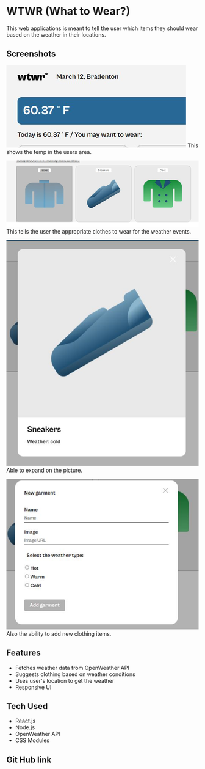 # WTWR (What to Wear?)

This web applications is meant to tell the user which items they should wear based on the weather in their locations.

## Screenshots

![App Screenshot](./src/assets/Showing-temp.JPG)
This shows the temp in the users area.

![App Screenshot](./src/assets/Items-weather.JPG)
This tells the user the appropriate clothes to wear for the weather events.

![App Screenshot](./src/assets/preview-clothes.JPG)
Able to expand on the picture.

![App Screenshot](./src/assets/add-new.JPG)
Also the ability to add new clothing items.

## Features

- Fetches weather data from OpenWeather API
- Suggests clothing based on weather conditions
- Uses user's location to get the weather
- Responsive UI

## Tech Used

- React.js
- Node.js
- OpenWeather API
- CSS Modules

## Git Hub link
